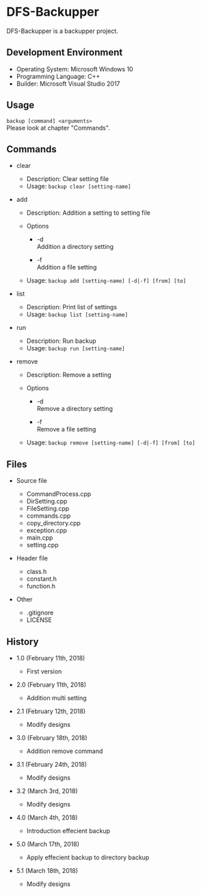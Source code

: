 DFS-Backupper
=============
DFS-Backupper is a backupper project.

Development Environment
-----------------------
* Operating System: Microsoft Windows 10
* Programming Language: C++
* Builder: Microsoft Visual Studio 2017

Usage
-----
`backup [command] <arguments>`  
Please look at chapter "Commands".

Commands
--------
* clear  
	* Description: Clear setting file
	* Usage: `backup clear [setting-name]`

* add  
	* Description: Addition a setting to setting file

	* Options
		* -d  
		Addition a directory setting

		* -f  
		Addition a file setting

	* Usage: `backup add [setting-name] [-d|-f] [from] [to]`

* list
	* Description: Print list of settings
	* Usage: `backup list [setting-name]`

* run
	* Description: Run backup
	* Usage: `backup run [setting-name]`

* remove
	* Description: Remove a setting

	* Options
		* -d  
		Remove a directory setting

		* -f  
		Remove a file setting

	* Usage: `backup remove [setting-name] [-d|-f] [from] [to]`

Files
-----
* Source file
	* CommandProcess.cpp
	* DirSetting.cpp
	* FileSetting.cpp
	* commands.cpp
	* copy\_directory.cpp
	* exception.cpp
	* main.cpp
	* setting.cpp

* Header file
	* class.h
	* constant.h
	* function.h

* Other
	* .gitignore
	* LICENSE

History
-------
* 1.0 (February 11th, 2018)
	* First version

* 2.0 (February 11th, 2018)
	* Addition multi setting

* 2.1 (February 12th, 2018)
	* Modify designs

* 3.0 (February 18th, 2018)
	* Addition remove command

* 3.1 (February 24th, 2018)
	* Modify designs

* 3.2 (March 3rd, 2018)
	* Modify designs

* 4.0 (March 4th, 2018)
	* Introduction effecient backup

* 5.0 (March 17th, 2018)
	* Apply effecient backup to directory backup

* 5.1 (March 18th, 2018)
	* Modify designs
